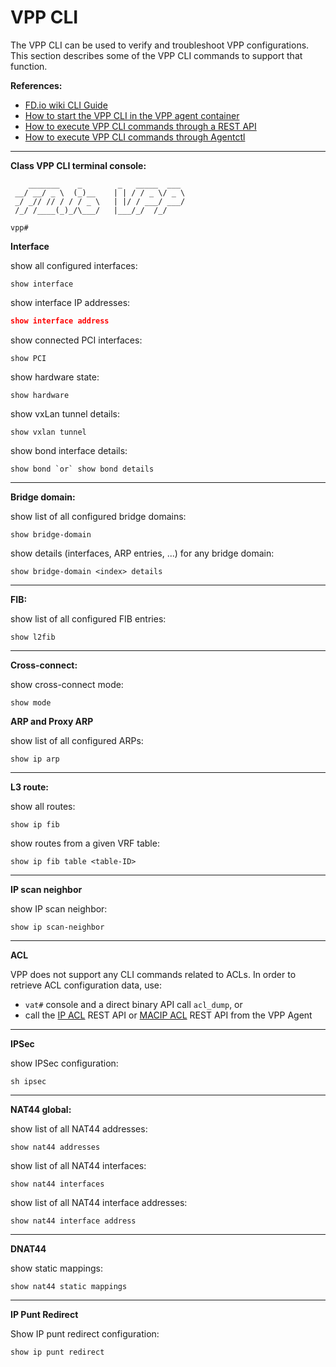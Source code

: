 # VPP CLI

The VPP CLI can be used to verify and troubleshoot VPP configurations. This section describes some of the VPP CLI commands to support that function.

**References:**

- [FD.io wiki CLI Guide][vpp-cli-guide]
- [How to start the VPP CLI in the VPP agent container](quickstart.md#53-vpp-cli)
- [How to execute VPP CLI commands through a REST API][vpp-cli-rest-api]
- [How to execute VPP CLI commands through Agentctl][agentctl-vpp-cli]
 

---

**Class VPP CLI terminal console:**
```
    _______    _        _   _____  ___ 
 __/ __/ _ \  (_)__    | | / / _ \/ _ \
 _/ _// // / / / _ \   | |/ / ___/ ___/
 /_/ /____(_)_/\___/   |___/_/  /_/    

vpp# 
```

**Interface** 

show all configured interfaces: 
```
show interface
```
show interface IP addresses: 
```json
show interface address
```
show connected PCI interfaces:
```
show PCI
```
show hardware state: 
```
show hardware
```
show vxLan tunnel details: 
```
show vxlan tunnel
```
show bond interface details: 
```
show bond `or` show bond details
```

---

**Bridge domain:** 

show list of all configured bridge domains:
```
show bridge-domain
```
show details (interfaces, ARP entries, ...) for any bridge domain:
```
show bridge-domain <index> details
```

---

**FIB:**

show list of all configured FIB entries: 
```
show l2fib
```

---

**Cross-connect:**

show cross-connect mode:
```
show mode
```

**ARP and Proxy ARP**

show list of all configured ARPs:
```
show ip arp
```

---
 
**L3 route:**
 
show all routes:
```
show ip fib
```
show routes from a given VRF table:
```
show ip fib table <table-ID>
``` 

---

**IP scan neighbor**

show IP scan neighbor:
```
show ip scan-neighbor
```

---

**ACL**

VPP does not support any CLI commands related to ACLs. In order to retrieve ACL configuration data, use:

- `vat#` console and a direct binary API call `acl_dump`, or
- call the [IP ACL](../api/api-vpp-agent.md#vpp-acl-ip) REST API or [MACIP ACL](../api/api-vpp-agent.md#vpp-acl-macip) REST API from the VPP Agent    

---

**IPSec**

show IPSec configuration:
```
sh ipsec
```
---

**NAT44 global:** 

show list of all NAT44 addresses:
```
show nat44 addresses
```
show list of all NAT44 interfaces:
```
show nat44 interfaces
```
show list of all NAT44 interface addresses:
```
show nat44 interface address
```

---

**DNAT44** 

show static mappings: 
```
show nat44 static mappings
```

---

**IP Punt Redirect**

Show IP punt redirect configuration: 
```
show ip punt redirect
``` 
[vpp-cli-guide]: https://wiki.fd.io/view/VPP/Command-line_Interface_(CLI)_Guide
[vpp-cli-rest-api]: ../api/api-vpp-agent.md#vpp-cli-command
[agentctl-vpp-cli]: ../user-guide/agentctl.md#vpp